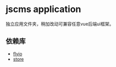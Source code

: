 # jscms application

独立应用文件夹，稍加改动可兼容任意vue后端ui框架。

## 依赖库

- [flyio](https://github.com/wendux/fly)
- [store](https://github.com/marcuswestin/store.js)
